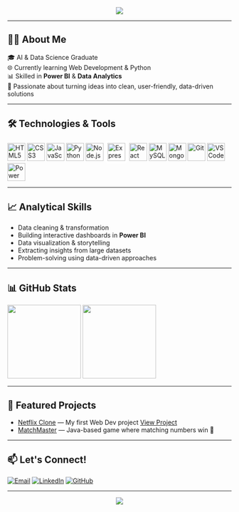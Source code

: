 <!-- Banner -->
<p align="center">
  <img src="https://capsule-render.vercel.app/api?type=waving&color=0:FFD700,100:FF8C00&height=200&section=header&text=Hi%20I'm%20Chinmay%20Satam!&fontSize=40&fontColor=ffffff&animation=fadeIn" />
</p>


---

 ## 👨‍💻 About Me
🎓 AI & Data Science Graduate  
🌐 Currently learning Web Development & Python  
📊 Skilled in **Power BI** & **Data Analytics**  
🚀 Passionate about turning ideas into clean, user-friendly, data-driven solutions  

---

## 🛠 Technologies & Tools
<p>
<img src="https://cdn.jsdelivr.net/gh/devicons/devicon/icons/html5/html5-original.svg" width="40" alt="HTML5" />
<img src="https://cdn.jsdelivr.net/gh/devicons/devicon/icons/css3/css3-original.svg" width="40" alt="CSS3" />
<img src="https://cdn.jsdelivr.net/gh/devicons/devicon/icons/javascript/javascript-original.svg" width="40" alt="JavaScript" />
<img src="https://cdn.jsdelivr.net/gh/devicons/devicon/icons/python/python-original.svg" width="40" alt="Python" />
<img src="https://cdn.jsdelivr.net/gh/devicons/devicon/icons/nodejs/nodejs-original.svg" width="40" alt="Node.js" />
<img src="https://cdn.jsdelivr.net/gh/devicons/devicon/icons/express/express-original.svg" width="40" alt="Express" style="background-color:white; padding:5px; border-radius:5px;" />
<img src="https://cdn.jsdelivr.net/gh/devicons/devicon/icons/react/react-original.svg" width="40" alt="React" />
<img src="https://cdn.jsdelivr.net/gh/devicons/devicon/icons/mysql/mysql-original.svg" width="40" alt="MySQL" />
<img src="https://cdn.jsdelivr.net/gh/devicons/devicon/icons/mongodb/mongodb-original.svg" width="40" alt="MongoDB" />
<img src="https://cdn.jsdelivr.net/gh/devicons/devicon/icons/git/git-original.svg" width="40" alt="Git" />
<img src="https://cdn.jsdelivr.net/gh/devicons/devicon/icons/vscode/vscode-original.svg" width="40" alt="VS Code" />
<img src="https://img.icons8.com/color/48/power-bi.png" width="40" alt="Power BI" />
</p>

---

## 📈 Analytical Skills
- Data cleaning & transformation  
- Building interactive dashboards in **Power BI**  
- Data visualization & storytelling  
- Extracting insights from large datasets  
- Problem-solving using data-driven approaches  

---

## 📊 GitHub Stats
<p>
<img src="https://github-readme-stats.vercel.app/api?username=Chinmay852&show_icons=true&theme=tokyonight&cache_seconds=1800" height="165" />
<img src="https://github-readme-stats.vercel.app/api/top-langs/?username=Chinmay852&layout=compact&theme=tokyonight&hide=Jupyter%20Notebook&cache_seconds=1800" height="165" />
</p>

---

## 📌 Featured Projects
- [Netflix Clone](https://github.com/Chinmay852/Netflix-Clone) — My first Web Dev project [View Project](https://chinmay852.github.io/Netflix-Clone/ )  
- [MatchMaster](https://github.com/Chinmay852/MatchMaster) — Java-based game where matching numbers win 🎯  

---

## 📫 Let's Connect!
[![Email](https://img.shields.io/badge/Email-red?style=for-the-badge&logo=gmail&logoColor=white)](mailto:chinmaysatam809@gmail.com)
[![LinkedIn](https://img.shields.io/badge/LinkedIn-blue?style=for-the-badge&logo=linkedin)](https://www.linkedin.com/in/chinmayai080502/)
[![GitHub](https://img.shields.io/badge/GitHub-black?style=for-the-badge&logo=github&logoColor=white)](https://github.com/Chinmay852)

---

<!-- Footer -->
<p align="center">
  <img src="https://capsule-render.vercel.app/api?type=waving&color=0:FFD700,100:FF8C00&height=150&section=footer" />
</p>

